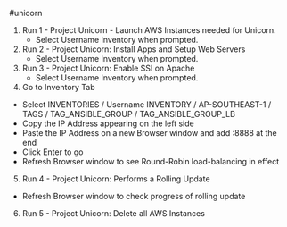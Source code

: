 #unicorn

1. Run 1 - Project Unicorn - Launch AWS Instances needed for Unicorn.
   * Select Username Inventory when prompted.
2. Run 2 - Project Unicorn: Install Apps and Setup Web Servers
   * Select Username Inventory when prompted.
3. Run 3 - Project Unicorn: Enable SSI on Apache
   * Select Username Inventory when prompted.
4. Go to Inventory Tab
- Select INVENTORIES / Username INVENTORY / AP-SOUTHEAST-1 / TAGS / TAG_ANSIBLE_GROUP / TAG_ANSIBLE_GROUP_LB
- Copy the IP Address appearing on the left side
- Paste the IP Address on a new Browser window and add :8888 at the end
- Click Enter to go
- Refresh Browser window to see Round-Robin load-balancing in effect
5. Run 4 - Project Unicorn: Performs a Rolling Update
- Refresh Browser window to check progress of rolling update
6. Run 5 - Project Unicorn: Delete all AWS Instances
